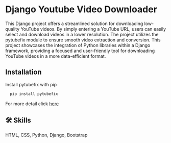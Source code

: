 
# Django Youtube Video Downloader

This Django project offers a streamlined solution for downloading low-quality YouTube videos. By simply entering a YouTube URL, users can easily select and download videos in a lower resolution. The project utilizes the pytubefix module to ensure smooth video extraction and conversion. This project showcases the integration of Python libraries within a Django framework, providing a focused and user-friendly tool for downloading YouTube videos in a more data-efficient format.


## Installation

Install pytubefix with pip

```bash
  pip install pytubefix
```
For more detail click [here](https://pypi.org/project/pytubefix/)
## 🛠 Skills
HTML, CSS, Python, Django, Bootstrap

